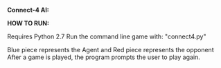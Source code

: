 **Connect-4 AI:**


**HOW TO RUN:**

Requires Python 2.7
Run the command line game with: "connect4.py"

Blue piece represents the Agent and Red piece represents the opponent
After a game is played, the program prompts the user to play again.
